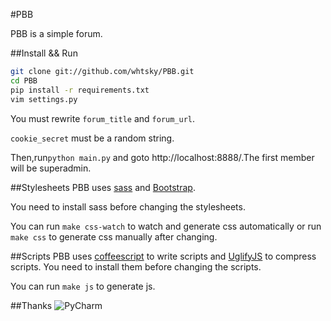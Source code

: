 #PBB

PBB is a simple forum.

##Install && Run
```bash
git clone git://github.com/whtsky/PBB.git
cd PBB
pip install -r requirements.txt
vim settings.py
```

You must rewrite `forum_title` and `forum_url`.

`cookie_secret` must be a random string.

Then,run`python main.py` and goto http://localhost:8888/.The first member will be superadmin.


##Stylesheets
PBB uses [sass](http://sass-lang.com/) and [Bootstrap](http://twitter.github.com/bootstrap).

You need to install sass before changing the stylesheets.

You can run `make css-watch` to watch and generate css automatically or run `make css` to generate css manually after changing.

##Scripts
PBB uses [coffeescript](http://jashkenas.github.com/coffee-script/) to write scripts and [UglifyJS](https://github.com/mishoo/UglifyJS/) to compress scripts.
You need to install them before changing the scripts.

You can run `make js` to generate js.

##Thanks
![PyCharm](http://www.jetbrains.com/img/logos/pycharm_logo.gif)